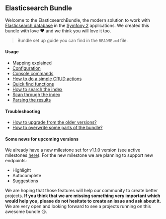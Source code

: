## Elasticsearch Bundle

Welcome to the ElasticsearchBundle, the modern solution to work with [Elasticsearch database](https://www.elastic.co/products/elasticsearch) in the [Symfony 2](https://github.com/symfony/symfony-standard) applications. We created this bundle with love :heart: and we think you will love it too.

> Bundle set up guide you can find in the `README.md` file. 

#### Usage
* [Mapping explained](mapping.md)
* [Configuration](configuration.md)
* [Console commands](commands.md)
* [How to do a simple CRUD actions](crud.md)
* [Quick find functions](find_functions.md)
* [How to search the index](search.md)
* [Scan through the index](scan.md)
* [Parsing the results](results_parsing.md)

#### Troubleshooting
* [How to upgrade from the older versions?](upgrade.md)
* [How to overwrite some parts of the bundle?](overwriting_bundle.md)

#### Some news for upcoming versions

We already have a new milestone set for v1.1.0 version (see active milestones [here](https://github.com/ongr-io/ElasticsearchBundle/milestones)). For the new milestone we are planning to support new endpoints:
* Highlight
* Autocomplete
* Suggestions

We are hoping that those features will help our community to create better projects. **If you think that we are missing something very important which would help you, please do not hesitate to create an issue and ask about it.** We are very open and looking forward to see a projects running on this awesome bundle :smirk:.
